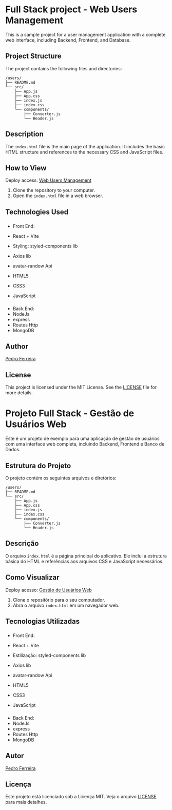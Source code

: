 # Full Stack project - Web Users Management 
This is a sample project for a user management application with a complete web interface, including Backend, Frontend, and Database.

## Project Structure

The project contains the following files and directories:

```
/users/
├── README.md
└── src/
    ├── App.js
    ├── App.css
    ├── index.js
    ├── index.css
    └── components/
        ├── Converter.js
        └── Header.js
```

## Description

The `index.html` file is the main page of the application. It includes the basic HTML structure and references to the necessary CSS and JavaScript files.

## How to View
Deploy access: [Web Users Management](https://github.com/devpedroferreira/fullstack-users-register)

1. Clone the repository to your computer.
2. Open the `index.html` file in a web browser.

## Technologies Used

###
- Front End: 
- React + Vite
- Styling: styled-components lib
- Axios lib
- avatar-randow Api

- HTML5
- CSS3
- JavaScript

### 
- Back End:
- NodeJs
- express
- Routes Http
- MongoDB

## Author

[Pedro Ferreira](https://github.com/devpedroferreira)

## License

This project is licensed under the MIT License. See the [LICENSE](LICENSE) file for more details.

# ###################################################################################

# Projeto Full Stack - Gestão de Usuários Web 

Este é um projeto de exemplo para uma aplicação de gestão de usuários com uma interface web completa, incluindo Backend, Frontend e Banco de Dados.

## Estrutura do Projeto

O projeto contém os seguintes arquivos e diretórios:

```
/users/
├── README.md
└── src/
    ├── App.js
    ├── App.css
    ├── index.js
    ├── index.css
    └── components/
        ├── Converter.js
        └── Header.js
```

## Descrição

O arquivo `index.html` é a página principal do aplicativo. Ele inclui a estrutura básica do HTML e referências aos arquivos CSS e JavaScript necessários.

## Como Visualizar
Deploy acesso: [Gestão de Usuários Web](https://github.com/devpedroferreira/fullstack-users-register)

1. Clone o repositório para o seu computador.
2. Abra o arquivo `index.html` em um navegador web.

## Tecnologias Utilizadas

### 
- Front End: 
- React + Vite
- Estilização: styled-components lib
- Axios lib
- avatar-randow Api

- HTML5
- CSS3
- JavaScript

### 
- Back End:
- NodeJs
- express
- Routes Http
- MongoDB

## Autor

[Pedro Ferreira](https://github.com/devpedroferreira)

## Licença

Este projeto está licenciado sob a Licença MIT. Veja o arquivo [LICENSE](LICENSE) para mais detalhes.